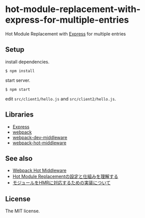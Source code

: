 # hot-module-replacement-with-express-for-multiple-entries

Hot Module Replacement with [Express](https://expressjs.com/) for multiple entries

## Setup

install dependencies.

```console
$ npm install
```

start server.

```console
$ npm start
```

edit `src/client1/hello.js` and `src/client2/hello.js`.

## Libraries

- [Express](https://expressjs.com/)
- [webpack](https://webpack.js.org/)
- [webpack-dev-middleware](https://github.com/webpack/webpack-dev-middleware)
- [webpack-hot-middleware](https://github.com/glenjamin/webpack-hot-middleware)

## See also

- [Webpack Hot Middleware](https://github.com/glenjamin/webpack-hot-middleware)
- [Hot Module Replacementの設定と仕組みを理解する](http://qiita.com/haradakunihiko/items/40486ec2b6b9aea119bb)
- [モジュールをHMRに対応するための実装について](http://qiita.com/haradakunihiko/items/9840f1ea2ffa0ee0874d)

## License

The MIT license.
